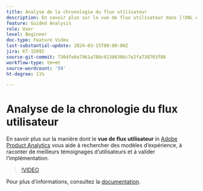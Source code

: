 ```yaml
---
title: Analyse de la chronologie du flux utilisateur
description: En savoir plus sur la vue de flux utilisateur dans [!DNL Adobe Product Analytics] vous aide à rechercher des modèles d’expérience, à raconter de meilleurs témoignages d’utilisateurs et à valider l’implémentation.
feature: Guided Analysis
role: User
level: Beginner
doc-type: Feature Video
last-substantial-update: 2024-03-15T00:00:00Z
jira: KT-15092
source-git-commit: 7304fe6e7961a788c01386366c7e2fa738703f86
workflow-type: tm+mt
source-wordcount: '59'
ht-degree: 11%

---
```


# Analyse de la chronologie du flux utilisateur

En savoir plus sur la manière dont le **vue de flux utilisateur** in [Adobe Product Analytics](../../adobe-product-analytics/adobe-product-analytics-overview.md) vous aide à rechercher des modèles d’expérience, à raconter de meilleurs témoignages d’utilisateurs et à valider l’implémentation.

>[!VIDEO](https://video.tv.adobe.com/v/3427810/?learn=on)

Pour plus dʼinformations, consultez la [documentation](https://experienceleague.adobe.com/en/docs/analytics-platform/using/guided-analysis/streams/timeline).
